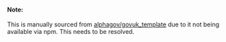 #### Note:

This is manually sourced from [alphagov/govuk_template](https://github.com/alphagov/govuk_template) due to it not being available via npm. This needs to be resolved.